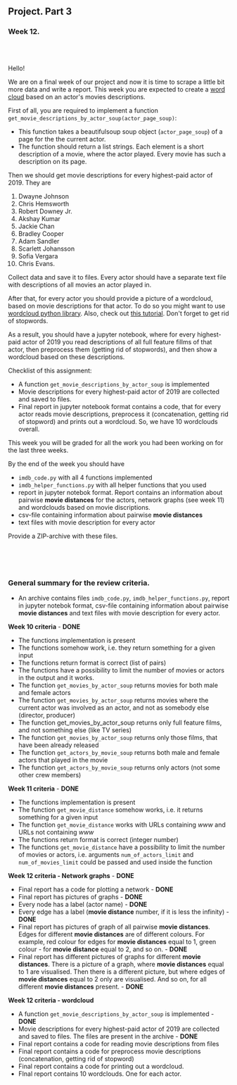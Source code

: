 ## Project. Part 3

### Week 12.
<br><br>


Hello!

We are on a final week of our project and now it is time to scrape a little bit more data and write a report. This week you are expected to create a [word cloud](https://en.wikipedia.org/wiki/Tag_cloud) based on an actor's movies descriptions.

First of all, you are required to implement a function `get_movie_descriptions_by_actor_soup(actor_page_soup)`:

* This function takes a beautifulsoup soup object (`actor_page_soup`) of a page for the the current actor.
* The function should return a list strings. Each element is a short description of a movie, where the actor played. Every movie has such a description on its page.

Then we should get movie descriptions for every highest-paid actor of 2019. They are 

1. Dwayne Johnson
2. Chris Hemsworth
3. Robert Downey Jr.
4. Akshay Kumar
5. Jackie Chan
6. Bradley Cooper
7. Adam Sandler
8. Scarlett Johansson
9. Sofia Vergara
10. Chris Evans. 

Collect data and save it to files. Every actor should have a separate text file with descriptions of all movies an actor played in.

After that, for every actor you should provide a picture of a wordcloud, based on movie descriptions for that actor. To do so you might want to use [wordcloud python library](https://amueller.github.io/word_cloud/). Also, check out [this tutorial](https://www.datacamp.com/community/tutorials/wordcloud-python). Don't forget to get rid of stopwords.

As a result, you should have a jupyter notebook, where for every highest-paid actor of 2019 you read descriptions of all full feature fillms of that actor, then preprocess them (getting rid of stopwords), and then show a wordcloud based on these descriptions.

Checklist of this assignment:

* A function `get_movie_descriptions_by_actor_soup` is implemented
* Movie descriptions for every highest-paid actor of 2019 are collected and saved to files.
* Final report in jupyter notebook format contains a code, that for every actor reads movie descriptions, preprocess it (concatenation, getting rid of stopword) and prints out a wordcloud. So, we have 10 wordclouds overall.


This week you will be graded for all the work you had been working on for the last three weeks.

By the end of the week you should have

* `imdb_code.py` with all 4 functions implemented
* `imdb_helper_functions.py` with all helper functions that you used
* report in jupyter notebok format. Report contains an information about pairwise **movie distances** for the actors, network graphs (see week 11) and wordclouds based on movie discriptions.
* csv-file containing information about pairwise **movie distances**
* text files with movie description for every actor

Provide a ZIP-archive with these files.

<br><br><br>

### General summary for the review criteria.

* An archive contains files `imdb_code.py`, `imdb_helper_functions.py`, report in jupyter notebok format, csv-file containing information about pairwise **movie distances** and text files with movie description for every actor.

**Week 10 criteria** - **DONE**

* The functions implementation is present
* The functions somehow work, i.e. they return something for a given input
* The functions return format is correct (list of pairs)
* The functions have a possibility to limit the number of movies or actors in the output and it works.
* The function `get_movies_by_actor_soup` returns movies for both male and female actors
* The function `get_movies_by_actor_soup` returns movies where the current actor was involved as an actor, and not as somebody else (director, producer)
* The function get_movies_by_actor_soup returns only full feature films, and not something else (like TV series)
* The function `get_movies_by_actor_soup` returns only those films, that have been already released
* The function `get_actors_by_movie_soup` returns both male and female actors that played in the movie
* The function `get_actors_by_movie_soup` returns only actors (not some other crew members)

**Week 11 criteria** - **DONE**

* The functions implementation is present
* The function `get_movie_distance` somehow works, i.e. it returns something for a given input
* The function `get_movie_distance` works with URLs containing *www* and URLs not containing *www*
* The functions return format is correct (integer number)
* The functions `get_movie_distance` have a possibility to limit the number of movies or actors, i.e. arguments `num_of_actors_limit` and `num_of_movies_limit` could be passed and used inside the function

**Week 12 criteria - Network graphs** - **DONE**

* Final report has a code for plotting a network - **DONE**
* Final report has pictures of graphs - **DONE**
* Every node has a label (actor name) - **DONE**
* Every edge has a label (**movie distance** number, if it is less the infinity) - **DONE**
* Final report has pictures of graph of all pairwise **movie distances**. Edges for different **movie distances** are of different colours. For example, red colour for edges for **movie distances** equal to 1, green colour - for **movie distance** equal to 2, and so on. - **DONE**
* Final report has different pictures of graphs for different **movie distances**. There is a picture of a graph, where **movie distances** equal to 1 are visualised. Then there is a different picture, but where edges of **movie distances** equal to 2 only are visualised. And so on, for all different **movie distances** present. - **DONE**

**Week 12 criteria - wordcloud**

* A function `get_movie_descriptions_by_actor_soup` is implemented - **DONE**
* Movie descriptions for every highest-paid actor of 2019 are collected and saved to files. The files are present in the archive - **DONE**
* Final report contains a code for reading movie descriptions from files
* Final report contains a code for preprocess movie descriptions (concatenation, getting rid of stopword)
* Final report contains a code for printing out a wordcloud. 
* FInal report contains 10 wordclouds. One for each actor.